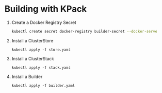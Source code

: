 # Building with KPack

1. Create a Docker Registry Secret

    ```bash
    kubectl create secret docker-registry builder-secret --docker-server=https://index.docker.io/v1/ --docker-username=<username> --docker-password=<password> --docker-email=test@mail.com
    ```

2.  Install a ClusterStore

    ```
    kubectl apply -f store.yaml 
    ```

3.  Install a ClusterStack

    ```
    kubectl apply -f stack.yaml 
    ```

4.  Install a Builder

    ```
    kubectl apply -f builder.yaml 
    ```